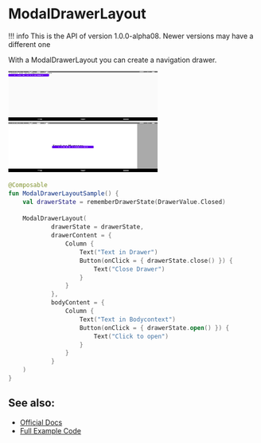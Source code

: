 # ModalDrawerLayout

!!! info
    This is the API of version 1.0.0-alpha08. Newer versions may have a different one

With a ModalDrawerLayout you can create a navigation drawer.

<p align="left">
  <img src ="../../images/material/modaldrawer/modaldrawerClosed.png" height=100 width=300 />
  <img src ="../../images/material/modaldrawer/ModaldrawerOpened.png" height=100 width=300 />
</p>

```kotlin
@Composable
fun ModalDrawerLayoutSample() {
    val drawerState = rememberDrawerState(DrawerValue.Closed)

    ModalDrawerLayout(
            drawerState = drawerState,
            drawerContent = {
                Column {
                    Text("Text in Drawer")
                    Button(onClick = { drawerState.close() }) {
                        Text("Close Drawer")
                    }
                }
            },
            bodyContent = {
                Column {
                    Text("Text in Bodycontext")
                    Button(onClick = { drawerState.open() }) {
                        Text("Click to open")
                    }
                }
            }
    )
}
```

## See also:
* [Official Docs](https://developer.android.com/reference/kotlin/androidx/compose/material/package-summary#modaldrawerlayout)
* [Full Example Code](https://github.com/Foso/Jetpack-Compose-Playground/blob/master/mysamples/src/main/java/de/jensklingenberg/jetpackcomposeplayground/mysamples/github/material/modaldrawer/ModalDrawerLayoutSample.kt)
